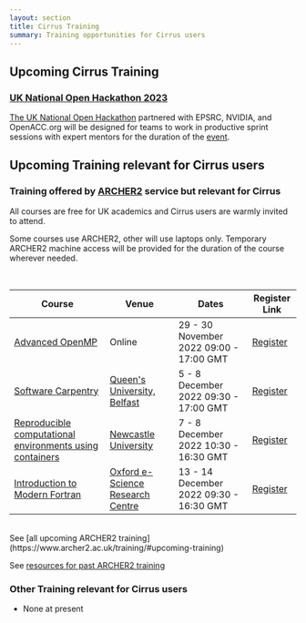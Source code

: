 ```yaml
---
layout: section
title: Cirrus Training
summary: Training opportunities for Cirrus users
---
```



## Upcoming Cirrus Training

### [UK National Open Hackathon 2023](https://www.openhackathons.org/s/siteevent/a0C5e000005V6EDEA0/se000151)

[The UK National Open Hackathon](https://www.openhackathons.org/s/siteevent/a0C5e000005V6EDEA0/se000151) partnered with EPSRC, NVIDIA, and OpenACC.org will be designed for teams to work in productive sprint sessions with expert mentors for the duration of the [event](230306-uk-national-open-hackathon).

## Upcoming Training relevant for Cirrus users

### Training offered by [ARCHER2](https://www.archer2.ac.uk) service but relevant for Cirrus

All courses are free for UK academics and Cirrus users are warmly invited to attend.

Some courses use ARCHER2, other will use laptops only.  Temporary ARCHER2 machine access will be provided for the duration of the course wherever needed.

<br>

| Course | Venue |	Dates |	Register Link |
| --- | ---      | ---    | --- |
|[Advanced OpenMP](https://www.archer2.ac.uk/training/courses/221129-advanced-openmp/) |	Online |	29 - 30 November 2022 09:00 - 17:00 GMT | 	[ Register](https://events.prace-ri.eu/event/1462/registrations/1078/) |
|[Software Carpentry](https://www.archer2.ac.uk/training/courses/221205-software-carpentry/) |	[Queen's University, Belfast](https://www.archer2.ac.uk/training/locations/qub) |	5 - 8 December 2022 09:30 - 17:00 GMT |	[ Register](https://events.prace-ri.eu/event/1463/registrations/1079/) |
| [Reproducible computational environments using containers](https://www.archer2.ac.uk/training/courses/221207-containers/) | 	[Newcastle University](https://www.archer2.ac.uk/training/locations/newcastle) |	7 - 8 December 2022 10:30 - 16:30 GMT |	[Register](https://www.archer2.ac.uk/training/register/?course=221207-containers) |
| [Introduction to Modern Fortran](https://www.archer2.ac.uk/training/courses/221213-modern-fortran/) |	[Oxford e-Science Research Centre](https://www.archer2.ac.uk/training/locations/oxford) |	13 - 14 December 2022 09:30 - 16:30 GMT |	[ Register](https://events.prace-ri.eu/event/1467/registrations/1083/) |


<br>
See [all upcoming ARCHER2 training](https://www.archer2.ac.uk/training/#upcoming-training)

See [resources for past ARCHER2 training](https://www.archer2.ac.uk/training/materials/)


### Other Training relevant for Cirrus users

- None at present
